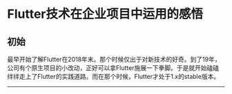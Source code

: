 # Flutter技术在企业项目中运用的感悟

## 初始

最早开始了解Flutter在2018年末。那个时候仅出于对新技术的好奇。到了19年，公司有个原生项目的小改动，正好可以拿Flutter施展一下拳脚。于是就开始磕磕绊绊走上了Flutter的实践道路。而在那个时候，Flutter才处于1.x的stable版本。

---



